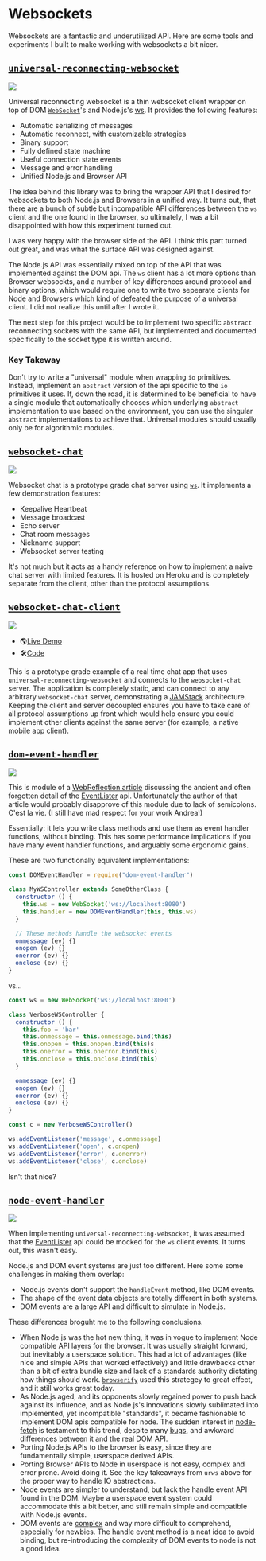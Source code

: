 # Websockets

Websockets are a fantastic and underutilized API.  Here are some tools and experiments I built to make working with websockets a bit nicer.

## [`universal-reconnecting-websocket`](https://github.com/bcomnes/universal-reconnecting-websocket)

[![](urws.png)](https://github.com/bcomnes/universal-reconnecting-websocket/)

Universal reconnecting websocket is a thin websocket client wrapper on top of DOM [`WebSocket`](https://developer.mozilla.org/en-US/docs/Web/API/WebSocket)'s and Node.js's [ws](https://github.com/websockets/ws).  It provides the following features:

- Automatic serializing of messages
- Automatic reconnect, with customizable strategies
- Binary support
- Fully defined state machine
- Useful connection state events
- Message and error handling
- Unified Node.js and Browser API

The idea behind this library was to bring the wrapper API that I desired for websockets to both Node.js and Browsers in a unified way.  It turns out, that there are a bunch of subtle but incompatible API differences between the `ws` client and the one found in the browser, so ultimately, I was a bit disappointed with how this experiment turned out.

I was very happy with the browser side of the API.  I think this part turned out great, and was what the surface API was designed against.

The Node.js API was essentially mixed on top of the API that was implemented against the DOM api.  The `ws` client has a lot more options than Browser websockts, and a number of key differences around protocol and binary options, which would require one to write two sepearate clients for Node and Browsers which kind of defeated the purpose of a universal client.  I did not realize this until after I wrote it.

The next step for this project would be to implement two specific `abstract` reconnecting sockets with the same API, but implemented and documented specifically to the socket type it is written around.

### Key Takeway

Don't try to write a "universal" module when wrapping `io` primitives.  Instead, implement an `abstract` version of the api specific to the `io` primitives it uses.  If, down the road, it is determined to be beneficial to have a single module that automatically chooses which underlying `abstract` implementation to use based on the environment, you can use the singular `abstract` implementations to achieve that.  Universal modules should usually only be for algorithmic modules.

## [`websocket-chat`](https://github.com/bcomnes/websocket-chat)

[![](./websocket-chat.png)](https://github.com/bcomnes/websocket-chat)

Websocket chat is a prototype grade chat server using [`ws`](https://github.com/websockets/ws).  It implements a few demonstration features:

- Keepalive Heartbeat
- Message broadcast
- Echo server
- Chat room messages
- Nickname support
- Websocket server testing

It's not much but it acts as a handy reference on how to implement a naive chat server with limited features.  It is hosted on Heroku and is completely separate from the client, other than the protocol assumptions.

## [`websocket-chat-client`](https://github.com/bcomnes/websocket-chat-client)

[![](./websocket-chat-client.png)](https://websocket-chat-client.netlify.com)

- 🌎[Live Demo](https://websocket-chat-client.netlify.com)
- 🛠[Code](https://github.com/bcomnes/websocket-chat-client)

This is a prototype grade example of a real time chat app that uses `universal-reconnecting-websocket` and connects to the `websocket-chat` server.  The application is completely static, and can connect to any arbitrary `websocket-chat` server, demonstrating a [JAMStack](https://jamstack.org) architecture.  Keeping the client and server decoupled ensures you have to take care of all protocol assumptions up front which would help ensure you could implement other clients against the same server (for example, a native mobile app client).

## [`dom-event-handler`](https://github.com/bcomnes/dom-event-handler)

[![](./dom-event-handler.png)](https://github.com/bcomnes/dom-event-handler)

This is module of a [WebReflection article](https://medium.com/@WebReflection/dom-handleevent-a-cross-platform-standard-since-year-2000-5bf17287fd38) discussing the ancient and often forgotten detail of the [EventLister](https://developer.mozilla.org/en-US/docs/Web/API/EventListener) api.  Unfortunately the author of that article would probably disapprove of this module due to lack of semicolons.  C'est la vie.  (I still have mad respect for your work Andrea!)

Essentially: it lets you write class methods and use them as event handler functions, without binding.  This has some performance implications if you have many event handler functions, and arguably some ergonomic gains.

These are two functionally equivalent implementations:

```js
const DOMEventHandler = require("dom-event-handler")

class MyWSController extends SomeOtherClass {
  constructor () {
    this.ws = new WebSocket('ws://localhost:8080')
    this.handler = new DOMEventHandler(this, this.ws)
  }

  // These methods handle the websocket events
  onmessage (ev) {}
  onopen (ev) {}
  onerror (ev) {}
  onclose (ev) {}
}
```

vs...

```js
const ws = new WebSocket('ws://localhost:8080')

class VerboseWSController {
  constructor () {
    this.foo = 'bar'
    this.onmessage = this.onmessage.bind(this)
    this.onopen = this.onopen.bind(this)s
    this.onerror = this.onerror.bind(this)
    this.onclose = this.onclose.bind(this)
  }

  onmessage (ev) {}
  onopen (ev) {}
  onerror (ev) {}
  onclose (ev) {}
}

const c = new VerboseWSController()

ws.addEventListener('message', c.onmessage)
ws.addEventListener('open', c.onopen)
ws.addEventListener('error', c.onerror)
ws.addEventListener('close', c.onclose)
```

Isn't that nice?

## [`node-event-handler`](https://github.com/bcomnes/node-event-handler)

[![](./node-event-handler.png)](https://github.com/bcomnes/node-event-handler)

When implementing `universal-reconnecting-websocket`, it was assumed that the [EventLister](https://developer.mozilla.org/en-US/docs/Web/API/EventListener) api could be mocked for the `ws` client events.  It turns out, this wasn't easy.

Node.js and DOM event systems are just too different.  Here some some challenges in making them overlap:

- Node.js events don't support the `handleEvent` method, like DOM events.
- The shape of the event data objects are totally different in both systems.
- DOM events are a large API and difficult to simulate in Node.js.

These differences broguht me to the following conclusions.

- When Node.js was the hot new thing, it was in vogue to implement Node compatible API layers for the browser.  It was usually straight forward, but inevitably a userspace solution.  This had a lot of advantages (like nice and simple APIs that worked effectively) and little drawbacks other than a bit of extra bundle size and lack of a standards authority dictating how things should work.  [`browserify`](http://browserify.org) used this strategey to great effect, and it still works great today.
- As Node.js aged, and its opponents slowly regained power to push back against its influence, and as Node.js's innovations slowly sublimated into implemented, yet incompatible "standards", it became fashionable to implement DOM apis compatible for node.  The sudden interest in [node-fetch](https://github.com/bitinn/node-fetch) is testament to this trend, despite many [bugs](https://github.com/bitinn/node-fetch/search?l=Markdown&p=2&q=clone&type=Issues), and awkward differences between it and the real DOM API.
- Porting Node.js APIs to the browser is easy, since they are fundamentally simple, userspace derived APIs.
- Porting Browser APIs to Node in userspace is not easy, complex and error prone.  Avoid doing it.  See the key takeaways from `urws` above for the proper way to handle IO abstractions.
- Node events are simpler to understand, but lack the handle event API found in the DOM.  Maybe a userspace event system could accommodate this a bit better, and still remain simple and compatible with Node.js events.
- DOM events are [complex](https://developer.mozilla.org/en-US/docs/Web/API/Event) and way more difficult to comprehend, especially for newbies.  The handle event method is a neat idea to avoid binding, but re-introducing the complexity of DOM events to node is not a good idea.
